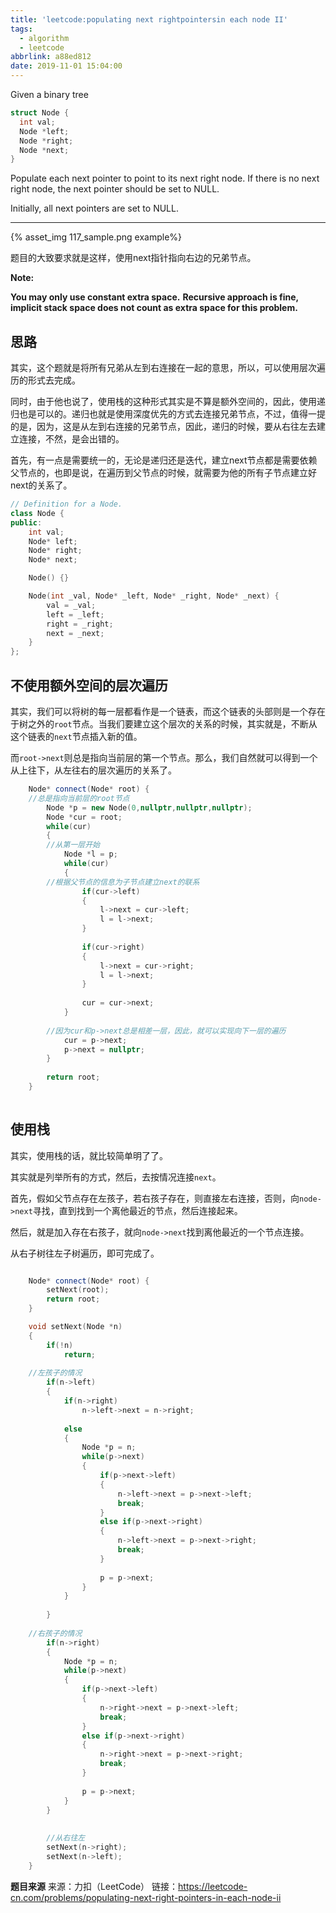 ```yaml
---
title: 'leetcode:populating next rightpointersin each node II'
tags:
  - algorithm
  - leetcode
abbrlink: a88ed812
date: 2019-11-01 15:04:00
---
```


Given a binary tree

```cpp
struct Node {
  int val;
  Node *left;
  Node *right;
  Node *next;
}
```
Populate each next pointer to point to its next right node. If there is no next right node, the next pointer should be set to NULL.

Initially, all next pointers are set to NULL.

<!-- more -->

------

{% asset_img 117_sample.png example%}

题目的大致要求就是这样，使用next指针指向右边的兄弟节点。

**Note:**

**You may only use constant extra space.**
**Recursive approach is fine, implicit stack space does not count as extra space for this problem.**


## 思路

其实，这个题就是将所有兄弟从左到右连接在一起的意思，所以，可以使用层次遍历的形式去完成。

同时，由于他也说了，使用栈的这种形式其实是不算是额外空间的，因此，使用递归也是可以的。递归也就是使用深度优先的方式去连接兄弟节点，不过，值得一提的是，因为，这是从左到右连接的兄弟节点，因此，递归的时候，要从右往左去建立连接，不然，是会出错的。

首先，有一点是需要统一的，无论是递归还是迭代，建立next节点都是需要依赖父节点的，也即是说，在遍历到父节点的时候，就需要为他的所有子节点建立好next的关系了。

```cpp
// Definition for a Node.
class Node {
public:
    int val;
    Node* left;
    Node* right;
    Node* next;

    Node() {}

    Node(int _val, Node* _left, Node* _right, Node* _next) {
        val = _val;
        left = _left;
        right = _right;
        next = _next;
    }
};
```

## 不使用额外空间的层次遍历

其实，我们可以将树的每一层都看作是一个链表，而这个链表的头部则是一个存在于树之外的`root`节点。当我们要建立这个层次的关系的时候，其实就是，不断从这个链表的`next`节点插入新的值。

而`root->next`则总是指向当前层的第一个节点。那么，我们自然就可以得到一个从上往下，从左往右的层次遍历的关系了。

```cpp
    Node* connect(Node* root) {
	//总是指向当前层的root节点
        Node *p = new Node(0,nullptr,nullptr,nullptr);
        Node *cur = root;
        while(cur)
        {
	    //从第一层开始
            Node *l = p;
            while(cur)
            {
		//根据父节点的信息为子节点建立next的联系
                if(cur->left)
                {
                    l->next = cur->left;
                    l = l->next;
                }
                
                if(cur->right)
                {
                    l->next = cur->right;
                    l = l->next;
                }
                
                cur = cur->next;
            }
       	    
	    //因为cur和p->next总是相差一层，因此，就可以实现向下一层的遍历
            cur = p->next;
            p->next = nullptr;
        }
        
        return root;
    }
    
```

## 使用栈

其实，使用栈的话，就比较简单明了了。

其实就是列举所有的方式，然后，去按情况连接`next`。

首先，假如父节点存在左孩子，若右孩子存在，则直接左右连接，否则，向`node->next`寻找，直到找到一个离他最近的节点，然后连接起来。

然后，就是加入存在右孩子，就向`node->next`找到离他最近的一个节点连接。

从右子树往左子树遍历，即可完成了。

```cpp

    Node* connect(Node* root) {
        setNext(root);
        return root;
    }

    void setNext(Node *n)
    {
        if(!n)
            return;
        
	//左孩子的情况
        if(n->left)
        {
            if(n->right)
                n->left->next = n->right;
            
            else
            {
                Node *p = n;
                while(p->next)
                {
                    if(p->next->left)
                    {
                        n->left->next = p->next->left;
                        break;
                    }
                    else if(p->next->right)
                    {
                        n->left->next = p->next->right;
                        break;
                    }
                    
                    p = p->next;
                }
            }
            
        }
        
	//右孩子的情况
        if(n->right)
        {
            Node *p = n;
            while(p->next)
            {
                if(p->next->left)
                {
                    n->right->next = p->next->left;
                    break;
                }
                else if(p->next->right)
                {
                    n->right->next = p->next->right;
                    break;
                }
                
                p = p->next;
            }
        }
            
        
        //从右往左
        setNext(n->right);
        setNext(n->left);
    }
```

**题目来源**
来源：力扣（LeetCode）
链接：https://leetcode-cn.com/problems/populating-next-right-pointers-in-each-node-ii

